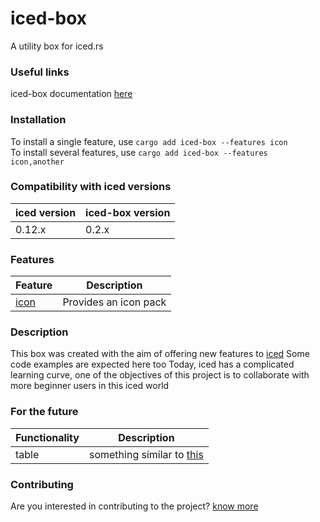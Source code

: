# iced-box
A utility box for iced.rs

### Useful links
iced-box documentation [here](https://docs.rs/iced-box/latest/iced_box/)

### Installation
To install a single feature, use ```cargo add iced-box --features icon```\
To install several features, use ```cargo add iced-box --features icon,another``` 

### Compatibility with iced versions
| **iced** version | **iced-box** version |
| --- | --- |
| 0.12.x | 0.2.x |

### Features

| Feature | Description |
| --- | --- |
| [icon](https://docs.rs/iced-box/latest/iced_box/icon) | Provides an icon pack |

### Description
This box was created with the aim of offering new features to [iced](https://iced.rs)
Some code examples are expected here too
Today, iced has a complicated learning curve, one of the objectives of this project is to collaborate with more beginner users in this iced world


### For the future
| Functionality | Description |
| --- | --- |
| table | something similar to [this](https://getbootstrap.com/docs/4.0/content/tables/) |


### Contributing
Are you interested in contributing to the project? [know more](CONTRIBUTING.md) 
